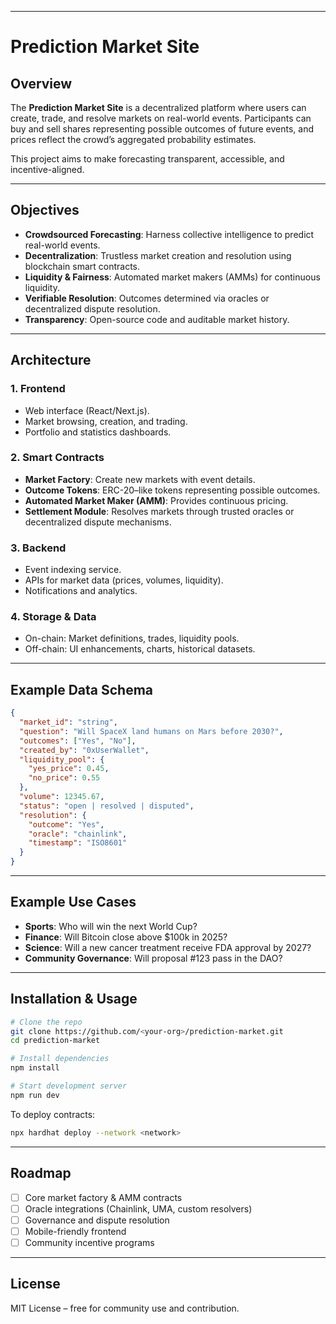 

---

# Prediction Market Site

## Overview

The **Prediction Market Site** is a decentralized platform where users can create, trade, and resolve markets on real-world events. Participants can buy and sell shares representing possible outcomes of future events, and prices reflect the crowd’s aggregated probability estimates.

This project aims to make forecasting transparent, accessible, and incentive-aligned.

---

## Objectives

* **Crowdsourced Forecasting**: Harness collective intelligence to predict real-world events.
* **Decentralization**: Trustless market creation and resolution using blockchain smart contracts.
* **Liquidity & Fairness**: Automated market makers (AMMs) for continuous liquidity.
* **Verifiable Resolution**: Outcomes determined via oracles or decentralized dispute resolution.
* **Transparency**: Open-source code and auditable market history.

---

## Architecture

### 1. **Frontend**

* Web interface (React/Next.js).
* Market browsing, creation, and trading.
* Portfolio and statistics dashboards.

### 2. **Smart Contracts**

* **Market Factory**: Create new markets with event details.
* **Outcome Tokens**: ERC-20–like tokens representing possible outcomes.
* **Automated Market Maker (AMM)**: Provides continuous pricing.
* **Settlement Module**: Resolves markets through trusted oracles or decentralized dispute mechanisms.

### 3. **Backend**

* Event indexing service.
* APIs for market data (prices, volumes, liquidity).
* Notifications and analytics.

### 4. **Storage & Data**

* On-chain: Market definitions, trades, liquidity pools.
* Off-chain: UI enhancements, charts, historical datasets.

---

## Example Data Schema

```json
{
  "market_id": "string",
  "question": "Will SpaceX land humans on Mars before 2030?",
  "outcomes": ["Yes", "No"],
  "created_by": "0xUserWallet",
  "liquidity_pool": {
    "yes_price": 0.45,
    "no_price": 0.55
  },
  "volume": 12345.67,
  "status": "open | resolved | disputed",
  "resolution": {
    "outcome": "Yes",
    "oracle": "chainlink",
    "timestamp": "ISO8601"
  }
}
```

---

## Example Use Cases

* **Sports**: Who will win the next World Cup?
* **Finance**: Will Bitcoin close above \$100k in 2025?
* **Science**: Will a new cancer treatment receive FDA approval by 2027?
* **Community Governance**: Will proposal #123 pass in the DAO?

---

## Installation & Usage

```bash
# Clone the repo
git clone https://github.com/<your-org>/prediction-market.git
cd prediction-market

# Install dependencies
npm install

# Start development server
npm run dev
```

To deploy contracts:

```bash
npx hardhat deploy --network <network>
```

---

## Roadmap

* [ ] Core market factory & AMM contracts
* [ ] Oracle integrations (Chainlink, UMA, custom resolvers)
* [ ] Governance and dispute resolution
* [ ] Mobile-friendly frontend
* [ ] Community incentive programs

---

## License

MIT License – free for community use and contribution.


